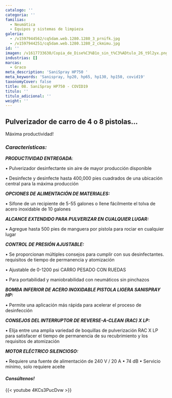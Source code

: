 ```yaml
---
catalogo: ''
categoria: ''
familias:
  - Neumática
  - Equipos y sistemas de limpieza
galeria:
  - /v1597944562/cq5dam.web.1280.1280_3_prnifk.jpg
  - /v1597944251/cq5dam.web.1280.1280_2_ckmimu.jpg
id: ''
imagen: /v1617733630/Copia_de_Dise%C3%B1o_sin_t%C3%ADtulo_26_t9l2yx.png
industrias: []
marcas:
  - Graco
meta_description: 'SaniSpray HP750 '
meta_keywords: 'Sanispray, hp20, hp65, hp130, hp150, covid19'
taxonomyCover: false
title: 08. SaniSpray HP750 - COVID19
titulo: ''
titulo_adicional: ''
weight: ''
---
```


## **Pulverizador de carro de 4 o 8 pistolas...**

Máxima productividad!

### **_Características:_**

**_PRODUCTIVIDAD ENTREGADA_**:

• Pulverizador desinfectante sin aire de mayor producción disponible

• Desinfecte y desinfecte hasta 400,000 pies cuadrados de una ubicación central para la máxima producción

**_OPCIONES DE ALIMENTACIÓN DE MATERIALES:_**

• Sifone de un recipiente de 5-55 galones o llene fácilmente el tolva de acero inoxidable de 10 galones

**_ALCANCE EXTENDIDO PARA PULVERIZAR EN CUALQUIER LUGAR:_**

• Agregue hasta 500 pies de manguera por pistola para rociar en cualquier lugar

**_CONTROL DE PRESIÓN AJUSTABLE:_**

• Se proporcionan múltiples consejos para cumplir con sus desinfectantes. requisitos de tiempo de permanencia y atomización

• Ajustable de 0-1200 psi CARRO PESADO CON RUEDAS

• Para portabilidad y maniobrabilidad con neumáticos sin pinchazos

**_BOMBA INFERIOR DE ACERO INOXIDABLE PISTOLA LIGERA SANISPRAY HP:_**

• Permite una aplicación más rápida para acelerar el proceso de desinfección

**_CONSEJOS DEL INTERRUPTOR DE REVERSE-A-CLEAN (RAC) X LP:_**

• Elija entre una amplia variedad de boquillas de pulverización RAC X LP para satisfacer el tiempo de permanencia de su recubrimiento y los requisitos de atomización

**_MOTOR ELÉCTRICO SILENCIOSO:_**

• Requiere una fuente de alimentación de 240 V / 20 A • 74 dB • Servicio mínimo, solo requiere aceite

#### **_Consúltenos!_** 

{{< youtube 4KCs3PucDvw >}}

